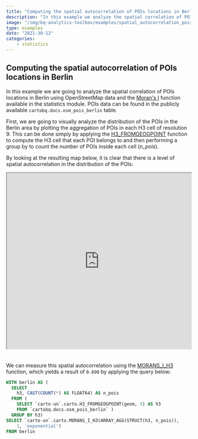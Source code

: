 ```yaml
---
title: "Computing the spatial autocorrelation of POIs locations in Berlin"
description: "In this example we analyze the spatial correlation of POIs locations in Berlin using OpenStreetMap data and the MORANS_I_H3 function available in the statistics module. "
image: "/img/bq-analytics-toolbox/examples/spatial_autocorrelation_pois_berlin.png"
type: examples
date: "2021-30-12"
categories:
    - statistics
---
```


## Computing the spatial autocorrelation of POIs locations in Berlin

In this example we are going to analyze the spatial correlation of POIs locations in Berlin using OpenStreetMap data and the [Moran's I](../../sql-reference/statistics/#morans_i_h3) function available in the statistics module. POIs data can be found in the publicly available `cartobq.docs.osm_pois_berlin` table.

First, we are going to visually analyze the distribution of the POIs in the Berlin area by plotting the aggregation of POIs in each H3 cell of resolution 9. This can be done simply by applying the [H3_FROMGEOGPOINT](../../sql-reference/h3/#h3_fromgeogpoint) function to compute the H3 cell that each POI belongs to and then performing a group by to count the number of POIs inside each cell (<i style="font-style:italic">n_pois</i>). 

By looking at the resulting map below, it is clear that there is a level of spatial autocorrelation in the distribution of the POIs:

<iframe height=480px width=100% style='margin-bottom:20px' src="https://gcp-us-east1.app.carto.com/map/a1bd26d7-0a30-4f3d-a2e5-8cbc06a04124" title="Computing the spatial autocorrelation of POIs locations in Berlin"></iframe>

We can measure this spatial autocorrelation using the [MORANS_I_H3](../../sql-reference/statistics/#morans_i_h3) function, which yields a result of `0.698` by applying the query below:

```sql
WITH berlin AS (
  SELECT
    h3, CAST(COUNT(*) AS FLOAT64) AS n_pois
  FROM (
    SELECT `carto-un`.carto.H3_FROMGEOGPOINT(geom, 9) AS h3
    FROM `cartobq.docs.osm_pois_berlin` )
  GROUP BY h3)
SELECT `carto-un`.carto.MORANS_I_H3(ARRAY_AGG(STRUCT(h3, n_pois)),
    1, 'exponential')
FROM berlin 
```